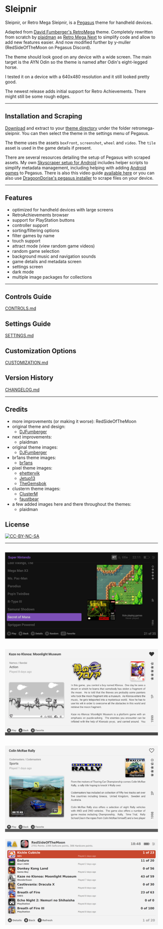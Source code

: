 # Sleipnir

Sleipnir, or Retro Mega Sleipnir, is a [Pegasus](https://pegasus-frontend.org) theme for handheld devices.

Adapted from [David Fumberger's RetroMega](https://github.com/djfumberger/retromega) theme. Completely rewritten from scratch by [plaidman](https://github.com/plaidman) as [Retro Mega Next](https://github.com/plaidman/retromega-next) to simplify code and allow to add new features easier. And now modified further by y-muller (RedSideOfTheMoon on Pegasus Discord).

The theme should look good on any device with a wide screen. The main target is the AYN Odin so the theme is named after Odin's eight-legged horse.

I tested it on a device with a 640x480 resolution and it still looked pretty good.

The newest release adds initial support for Retro Achievements. There might still be some rough edges.

---

## Installation and Scraping
[Download](https://github.com/y-muller/retromega-sleipnir) and extract to your [theme directory](http://pegasus-frontend.org/docs/user-guide/installing-themes) under the folder retromega-sleipnir. You can then select the theme in the settings menu of Pegasus.

The theme uses the assets `boxFront`, `screenshot`, `wheel` and `video`. The `tile` asset is used in the game details if present.

There are several resources detailing the setup of Pegasus with scraped assets. My own [Skyscraper setup for Android](https://github.com/y-muller/pegasus-android-helpers) includes helper scripts to simplify metadata management, including helping with adding [Android games](https://github.com/y-muller/pegasus-android-helpers/blob/main/ANDROID_APPS.md) to Pegasus.
There is also this video guide [available here](https://www.youtube.com/watch?v=fGWve7YYwGQ) or you can also use [DragoonDorise's pegasus installer](https://www.pegasus-installer.com/) to scrape files on your device.

---

## Features
- optimized for handheld devices with large screens
- RetroAchievements browser
- support for PlayStation buttons
- controller support
- sorting/filtering options
- filter games by name
- touch support
- attract mode (view random game videos)
- random game selection
- background music and navigation sounds
- game details and metadata screen
- settings screen
- dark mode
- multiple image packages for collections

---

## Controls Guide
[CONTROLS.md](CONTROLS.md)

## Settings Guide
[SETTINGS.md](SETTINGS.md)

## Customization Options
[CUSTOMIZATION.md](CUSTOMIZATION.md)

## Version History
[CHANGELOG.md](CHANGELOG.md)

---

## Credits
- more improvements (or making it worse): RedSideOfTheMoon
- original theme and design:
    - [DJFumberger](https://github.com/djfumberger/retromega)
- next improvements:
    - plaidman
- original theme images:
    - [DJFumberger](https://github.com/djfumberger/retromega)
- br1ans theme images:
    - [br1ans](https://www.reddit.com/r/miniSNESmods/comments/av5i33/more_folders_by_request/)
- pixel theme images:
    - [ehettervik](https://github.com/ehettervik/es-theme-pixel)
    - [Jetup13](https://github.com/jetup13/es-theme-pixel)
    - [TheGemsbok](https://github.com/TheGemsbok/es-theme-pixel)
- clusterm theme images:
    - [ClusterM](https://github.com/ClusterM/hakchi2/tree/master/folder_images)
    - [faustbear](https://www.reddit.com/r/miniSNESmods/comments/995ylx/additional_pixel_art_icon_pack_22/)
- a few added images here and there throughout the themes:
    - plaidman

## License
[![CC-BY-NC-SA](https://i.creativecommons.org/l/by-nc-sa/4.0/88x31.png)](http://creativecommons.org/licenses/by-nc-sa/4.0/)

---
![game list dark](.meta/screenshots/GameListDarkTheme.png)
---
![game details](.meta/screenshots/GameDetails.png)
---
![game details PS](.meta/screenshots/GameDetailsPlayStationButtons.png)
---
![cheevos](.meta/screenshots/AchievementsBrowser.png)

